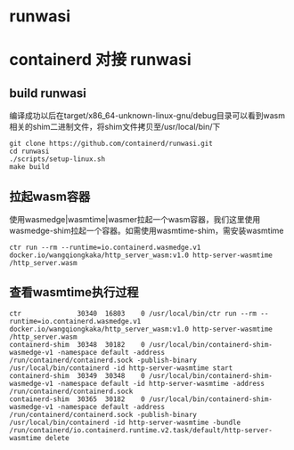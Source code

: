 # runwasi
# containerd 对接 runwasi
## build runwasi
  编译成功以后在target/x86_64-unknown-linux-gnu/debug目录可以看到wasm相关的shim二进制文件，将shim文件拷贝至/usr/local/bin/下
```
git clone https://github.com/containerd/runwasi.git
cd runwasi
./scripts/setup-linux.sh
make build
```
## 拉起wasm容器
  使用wasmedge|wasmtime|wasmer拉起一个wasm容器，我们这里使用wasmedge-shim拉起一个容器。如需使用wasmtime-shim，需安装wasmtime
```
ctr run --rm --runtime=io.containerd.wasmedge.v1 docker.io/wangqiongkaka/http_server_wasm:v1.0 http-server-wasmtime /http_server.wasm
```
## 查看wasmtime执行过程
```
ctr              30340  16803    0 /usr/local/bin/ctr run --rm --runtime=io.containerd.wasmedge.v1 docker.io/wangqiongkaka/http_server_wasm:v1.0 http-server-wasmtime /http_server.wasm
containerd-shim  30348  30182    0 /usr/local/bin/containerd-shim-wasmedge-v1 -namespace default -address /run/containerd/containerd.sock -publish-binary /usr/local/bin/containerd -id http-server-wasmtime start
containerd-shim  30349  30348    0 /usr/local/bin/containerd-shim-wasmedge-v1 -namespace default -id http-server-wasmtime -address /run/containerd/containerd.sock
containerd-shim  30365  30182    0 /usr/local/bin/containerd-shim-wasmedge-v1 -namespace default -address /run/containerd/containerd.sock -publish-binary /usr/local/bin/containerd -id http-server-wasmtime -bundle /run/containerd/io.containerd.runtime.v2.task/default/http-server-wasmtime delete
```
